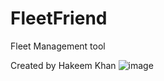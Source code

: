 # FleetFriend
Fleet Management tool

Created by Hakeem Khan
![image](https://github.com/user-attachments/assets/d1b3fe8b-2c74-4e24-b990-98bf305aa9d7)
